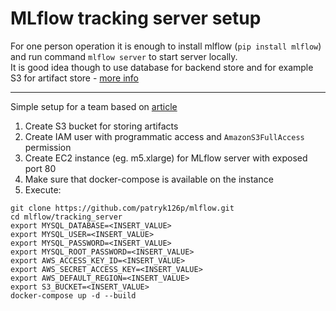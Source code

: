 # MLflow tracking server setup

For one person operation it is enough to install mlflow (`pip install mlflow`) and run command `mlflow server` to start server locally.<br>
It is good idea though to use database for backend store and for example S3 for artifact store - [more info](https://www.mlflow.org/docs/latest/tracking.html#mlflow-tracking-servers)

----
Simple setup for a team based on [article](https://towardsdatascience.com/deploy-mlflow-with-docker-compose-8059f16b6039)

1. Create S3 bucket for storing artifacts
2. Create IAM user with programmatic access and `AmazonS3FullAccess` permission
2. Create EC2 instance (eg. m5.xlarge) for MLflow server with exposed port 80
3. Make sure that docker-compose is available on the instance
4. Execute:
```
git clone https://github.com/patryk126p/mlflow.git
cd mlflow/tracking_server
export MYSQL_DATABASE=<INSERT_VALUE>
export MYSQL_USER=<INSERT_VALUE>
export MYSQL_PASSWORD=<INSERT_VALUE>
export MYSQL_ROOT_PASSWORD=<INSERT_VALUE>
export AWS_ACCESS_KEY_ID=<INSERT_VALUE>
export AWS_SECRET_ACCESS_KEY=<INSERT_VALUE>
export AWS_DEFAULT_REGION=<INSERT_VALUE>
export S3_BUCKET=<INSERT_VALUE>
docker-compose up -d --build
```
